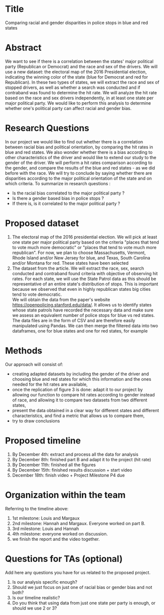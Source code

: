 # Title
Comparing racial and gender disparities in police stops in blue and red states

# Abstract
We want to see if there is a correlation between the states' major political party (Republican or Democrat) and the race and sex of the drivers. We will use a new dataset: the electoral map of the 2016 Presidential election, indicating the winning color of the state (blue for Democrat and red for Republican). In these two types of states, we will extract the race and sex of stopped drivers, as well as whether a search was conducted and if contraband was found to determine the hit rate. We will analyze the hit rate based on the race and sex drivers independently, in at least one state per major political party. We would like to perform this analysis to determine whether one's political party can affect racial and gender bias.

# Research Questions
In our project we would like to find out whether there is a correlation between racial bias and political orientation, by comparing the hit rates in blue and red states. 
We also wonder whether there is a bias according to other characteristics of the driver and would like to extend our study to the gender of the driver. We will perform a hit rates comparison according to the gender, and compare the results of the blue and red states - as we did before with the race. We will try to conclude by saying whether there are disparities according to the major political orientation of the state and on which criteria.
To summarize in research questions :
- Is the racial bias correlated to the major political party ?
- Is there a gender based bias in police stops ?
- If there is, is it correlated to the major political party ?

# Proposed dataset
  1. The electoral map of the 2016 presidential election. We will pick at least one state per major political party based on the criteria "places that tend to       vote much more democratic" or "places that tend to vote much more republican". For now, we plan to choose Massachusetts, Vermont, Rhode Island and/or New Jersey for blue, and Texas, South Carolina and/or Montana for red. These states have been selected 
  2. The dataset from the article. We will extract the race, sex, search conducted and contraband found criteria with objective of observing hit rates. For each state, we will use the State Patrol data as this should be representative of an entire state's distribution of stops. This is important because we observed that even in highly republican states big cities tend to vote democratic.  
We will obtain the data from the paper's website https://openpolicing.stanford.edu/data/. It allows us to identify states whose state patrols have recorded the necessary data and make sure we assess an equivalent number of police stops for blue vs red states. The data files are in the form of CSV and are therefore easily manipulated using Pandas. We can then merge the filtered data into two dataframes, one for blue states and one for red states, for example
# Methods
Our approach will consist of: 
  - creating adapted datasets by including the gender of the driver and choosing blue and red states for which this information and the ones needed for the hit rates are available,
  - once the replication of figure 3 is done: adapt it to our project by allowing our function to compare hit rates according to gender instead of race, and allowing it to compare two datasets from two different states,
  - present the data obtained in a clear way for different states and different characteristics, and find a metric that allows us to compare them,
  - try to draw conclusions

# Proposed timeline
  1. By December 4th: extract and process all the data for analysis
  2. By December 8th: finished part B and adapt it to the project (hit rate)
  3. By December 11th: finished all the figures
  4. By December 15th: finished results discussion + start video
  5. December 18th: finish video + Project Milestone P4 due

# Organization within the team
Referring to the timeline above:
  1. 1st milestone: Louis and Margaux
  2. 2nd milestone: Hannah and Margaux. Everyone worked on part B.
  3. 3rd milestone: Louis and Hannah
  4. 4th milestone: everyone worked on discussion.
  5. we finish the report and the video together.

# Questions for TAs (optional)
Add here any questions you have for us related to the proposed project.
  1. Is our analysis specific enough? 
  2. Should we just focus on just one of racial bias or gender bias and not both?
  3. Is our timeline realistic?
  4. Do you think that using data from just one state per party is enough, or should we use 2 or 3?
